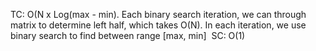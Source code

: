 TC: O(N x Log(max - min). Each binary search iteration, we can through matrix to determine left half, which takes O(N). In each iteration, we use binary search to find between range [max, min]
​
SC: O(1)